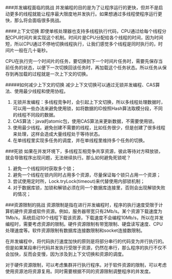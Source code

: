 ###并发编程面临的挑战
并发编程的目的是为了让程序运行的更快，但并不是启动更多的线程就能让程序最大限度地并发执行。如果想通过多线程使程序运行更快，那么将会面临很多挑战。

####上下文切换
即使单核处理器也支持多线程执行代码，CPU通过给每个线程分配CPU时间片来实现这个机制。时间片是CPU分配给各个线程的时间，因为时间短，所以CPU通过不停地切换线程执行，让我们感觉多个线程是同时执行的，时间片一般在几十毫秒。

CPU在执行完一个时间片的任务，要切换到下一个时间片任务时，需要先保存当前任务的状态，以便下一次切换回该任务时，再加载这个任务状态。所以任务从保存到再加载的过程就是一次上下文的切换。

#####如何减少上下文的切换
减少上下文切换可以通过无锁并发编程、CAS算法、使用最少线程和使用协程。

1. 无锁并发编程：多线程竞争时，会引起上下文切换，所以多线程处理数据时，可以用一些办法来避免使用锁，如将数据的ID按照Hash算法取模分段，不同的线程不同段的数据。
2. CAS算法：java的atomic包，使用CAS算法来更新数据，不需要使用锁。
3. 使用最少线程。避免创建不需要的线程，比如任务很少，但是创建了很多线程来处理，这样会造成大量线程处于等待状态。
4. 在单线程里实现多任务的调度，并在单线程里维持多个任务的切换。

###死锁
如果在并发环境下，多线程互相竞争共享资源，彼此等待对方释放锁，就会导致程序出现问题，无法继续执行。那么如何避免死锁呢？
1. 避免一个线程同时获取多个锁；
2. 避免一个线程在锁内同时占用多个资源，尽量保证每个锁只占用一个资源；
3. 尝试使用定时所，Lock.tryLock(timeout)来代替使用内部锁机制；
4. 对于数据库锁，加锁和解锁必须在同一个数据库连接里，否则会出现解锁失败的情况；

###资源限制的挑战
资源限制是指在进行并发编程时，程序的执行速度受限于计算机硬件资源或软件资源。例如，服务器带宽只有2Mb/s。某个资源下载速度为1Mb/s，系统启动10个线程下载该资源，下载速度不会编程10Mb/s，所以在并发编程时，需要考虑资源的限制。硬件资源限制有带宽限制、硬盘读写速度、CPU处理速度等。软件资源限制有数据库连接数限制和socket连接数限制。

在并发编程中，将代码执行速度加快的原则是将部分串行的代码变为并行执行的。但是如果某段串行代码并发执行受限于资源，仍然在串行，那么程序的执行不仅不会加快，反而会变慢，因为涉及到上下文切换和资源的调度。

对于硬件资源限制，可以考虑集群并行执行程序。对于软件资源的限制，可以考虑使用资源池将资源复用。同时需要根据不同的资源限制调整程序的并发度。

